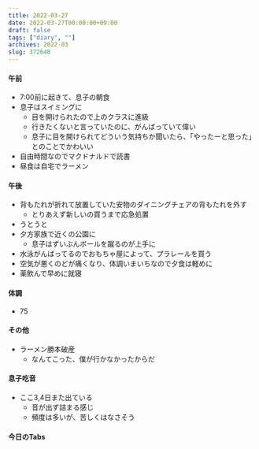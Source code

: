 ```yaml
---
title: 2022-03-27
date: 2022-03-27T00:00:00+09:00
draft: false
tags: ["diary", ""]
archives: 2022-03
slug: 372648
---
```

#### 午前
- 7:00前に起きて、息子の朝食
- 息子はスイミングに
  - 目を開けられたので上のクラスに進級
  - 行きたくないと言っていたのに、がんばっていて偉い
  - 息子に目を開けられてどういう気持ちか聞いたら、「やったーと思った」とのことでかわいい
- 自由時間なのでマクドナルドで読書
- 昼食は自宅でラーメン
#### 午後
- 背もたれが折れて放置していた安物のダイニングチェアの背もたれを外す
  - とりあえず新しいの買うまで応急処置
- うとうと
- 夕方家族で近くの公園に
  - 息子はずいぶんボールを蹴るのが上手に
- 水泳がんばってるのでおもちゃ屋によって、プラレールを買う
- 空気が悪くのどが痛くなり、体調いまいちなので夕食は軽めに
- 薬飲んで早めに就寝
#### 体調
- 75
#### その他
- ラーメン勝本破産
  - なんてこった、僕が行かなかったからだ
#### 息子吃音
- ここ3,4日また出ている
  - 音が出ず詰まる感じ
  - 頻度は多いが、苦しくはなさそう
#### 今日のTabs